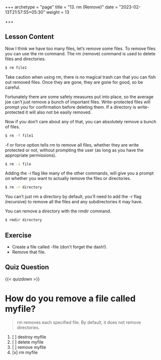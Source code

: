 +++
archetype = "page"
title = "13. rm (Remove)"
date = "2023-02-13T21:57:55+05:30"
weight = 13

+++

## Lesson Content

Now I think we have too many files, let’s remove some files. To remove files you can use the rm command. The rm (remove) command is used to delete files and directories. 

```bash
$ rm file1
```

Take caution when using rm, there is no magical trash can that you can fish out removed files. Once they are gone, they are gone for good, so be careful. 

Fortunately there are some safety measures put into place, so the average joe can’t just remove a bunch of important files. Write-protected files will prompt you for confirmation before deleting them. If a directory is write-protected it will also not be easily removed. 

Now if you don’t care about any of that, you can absolutely remove a bunch of files. 

```bash
$ rm -f file1
```

-f or force option tells rm to remove all files, whether they are write protected or not, without prompting the user (as long as you have the appropriate permissions).

```bash
$ rm -i file
```

Adding the -i flag like many of the other commands, will give you a prompt on whether you want to actually remove the files or directories. 

```bash
$ rm -r directory
```

You can’t just rm a directory by default, you’ll need to add the -r flag (recursive) to remove all the files and any subdirectories it may have.

You can remove a directory with the rmdir command.

```bash
$ rmdir directory
```

## Exercise

- Create a file called -file (don't forget the dash!).
- Remove that file.

## Quiz Question

{{< quizdown >}}

# How do you remove a file called myfile?

> rm removes each specified file. By default, it does not remove directories.

1. [ ] destroy myfile
2. [ ] delete myfile
3. [ ] remove myfile
4. [x] rm myfile
